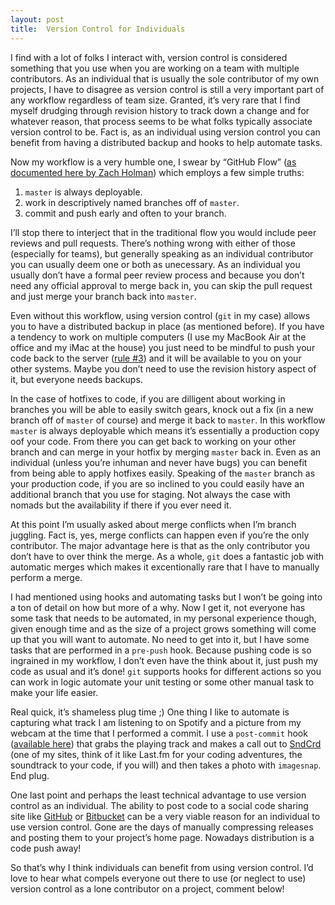 ```yaml
---
layout: post
title:  Version Control for Individuals
---
```


I find with a lot of folks I interact with, version control is considered something that you use when you are working on a team with multiple contributors. As an individual that is usually the sole contributor of my own projects, I have to disagree as version control is still a very important part of any workflow regardless of team size. Granted, it’s very rare that I find myself drudging through revision history to track down a change and for whatever reason, that process seems to be what folks typically associate version control to be. Fact is, as an individual using version control you can benefit from having a distributed backup and hooks to help automate tasks.

Now my workflow is a very humble one, I swear by “GitHub Flow” ([as documented here by Zach Holman](http://zachholman.com/talk/how-github-uses-github-to-build-github/)) which employs a few simple truths:

1. `master` is always deployable.
2. work in descriptively named branches off of `master`.
3. commit and push early and often to your branch.

I’ll stop there to interject that in the traditional flow you would include peer reviews and pull requests. There’s nothing wrong with either of those (especially for teams), but generally speaking as an individual contributor you can usually deem one or both as unecessary. As an individual you usually don’t have a formal peer review process and because you don’t need any official approval to merge back in, you can skip the pull request and just merge your branch back into `master`.

Even without this workflow, using version control (`git` in my case) allows you to have a distributed backup in place (as mentioned before). If you have a tendency to work on multiple computers (I use my MacBook Air at the office and my iMac at the house) you just need to be mindful to push your code back to the server ([rule #3](http://youtu.be/vKNcuTWzTVw?t=1m15s)) and it will be available to you on your other systems. Maybe you don’t need to use the revision history aspect of it, but everyone needs backups.

In the case of hotfixes to code, if you are dilligent about working in branches you will be able to easily switch gears, knock out a fix (in a new branch off of `master` of course) and merge it back to `master`. In this workflow `master` is always deployable which means it’s essentially a production copy oof your code. From there you can get back to working on your other branch and can merge in your hotfix by merging `master` back in. Even as an individual (unless you’re inhuman and never have bugs) you can benefit from being able to apply hotfixes easily. Speaking of the `master` branch as your production code, if you are so inclined to you could easily have an additional branch that you use for staging. Not always the case with nomads but the availability if there if you ever need it.

At this point I’m usually asked about merge conflicts when I’m branch juggling. Fact is, yes, merge conflicts can happen even if you’re the only contributor. The major advantage here is that as the only contributor you don’t have to over think the merge. As a whole, `git` does a fantastic job with automatic merges which makes it excentionally rare that I have to manually perform a merge.

I had mentioned using hooks and automating tasks but I won’t be going into a ton of detail on how but more of a why. Now I get it, not everyone has some task that needs to be automated, in my personal experience though, given enough time and as the size of a project grows something will come up that you will want to automate. No need to get into it, but I have some tasks that are performed in a `pre-push` hook. Because pushing code is so ingrained in my workflow, I don’t even have the think about it, just push my code as usual and it’s done! `git` supports hooks for different actions so you can work in logic automate your unit testing or some other manual task to make your life easier.

Real quick, it’s shameless plug time ;) One thing I like to automate is capturing what track I am listening to on Spotify and a picture from my webcam at the time that I performed a commit. I use a `post-commit` hook ([available here](https://github.com/joshtronic/dotfiles/blob/master/git/hooks/post-commit)) that grabs the playing track and makes a call out to [SndCrd](http://sndcrd.com) (one of my sites, think of it like Last.fm for your coding adventures, the soundtrack to your code, if you will) and then takes a photo with `imagesnap`. End plug.

One last point and perhaps the least technical advantage to use version control as an individual. The ability to post code to a social code sharing site like [GitHub](https://github.com) or [Bitbucket](https://bitbucket.org) can be a very viable reason for an individual to use version control. Gone are the days of manually compressing releases and posting them to your project’s home page. Nowadays distribution is a code push away!

So that’s why I think individuals can benefit from using version control. I’d love to hear what compels everyone out there to use (or neglect to use) version control as a lone contributor on a project, comment below!
